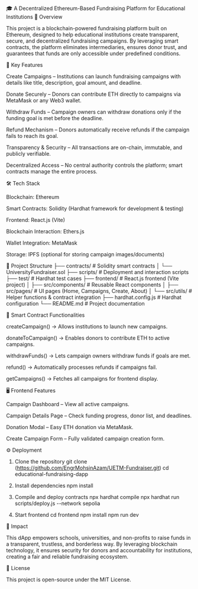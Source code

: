 🎓 A Decentralized Ethereum-Based Fundraising Platform for Educational Institutions
📌 Overview

This project is a blockchain-powered fundraising platform built on Ethereum, designed to help educational institutions create transparent, secure, and decentralized fundraising campaigns. By leveraging smart contracts, the platform eliminates intermediaries, ensures donor trust, and guarantees that funds are only accessible under predefined conditions.

🚀 Key Features

Create Campaigns – Institutions can launch fundraising campaigns with details like title, description, goal amount, and deadline.

Donate Securely – Donors can contribute ETH directly to campaigns via MetaMask or any Web3 wallet.

Withdraw Funds – Campaign owners can withdraw donations only if the funding goal is met before the deadline.

Refund Mechanism – Donors automatically receive refunds if the campaign fails to reach its goal.

Transparency & Security – All transactions are on-chain, immutable, and publicly verifiable.

Decentralized Access – No central authority controls the platform; smart contracts manage the entire process.

🛠 Tech Stack

Blockchain: Ethereum

Smart Contracts: Solidity (Hardhat framework for development & testing)

Frontend: React.js (Vite)

Blockchain Interaction: Ethers.js

Wallet Integration: MetaMask

Storage: IPFS (optional for storing campaign images/documents)

📂 Project Structure
├── contracts/          # Solidity smart contracts
│   └── UniversityFundraiser.sol
├── scripts/            # Deployment and interaction scripts
├── test/               # Hardhat test cases
├── frontend/           # React.js frontend (Vite project)
│   ├── src/components/ # Reusable React components
│   ├── src/pages/      # UI pages (Home, Campaigns, Create, About)
│   └── src/utils/      # Helper functions & contract integration
├── hardhat.config.js   # Hardhat configuration
└── README.md           # Project documentation

🔑 Smart Contract Functionalities

createCampaign() → Allows institutions to launch new campaigns.

donateToCampaign() → Enables donors to contribute ETH to active campaigns.

withdrawFunds() → Lets campaign owners withdraw funds if goals are met.

refund() → Automatically processes refunds if campaigns fail.

getCampaigns() → Fetches all campaigns for frontend display.

🖥️ Frontend Features

Campaign Dashboard – View all active campaigns.

Campaign Details Page – Check funding progress, donor list, and deadlines.

Donation Modal – Easy ETH donation via MetaMask.

Create Campaign Form – Fully validated campaign creation form.

⚙️ Deployment
1. Clone the repository
git clone (https://github.com/EngrMohsinAzam/UETM-Fundraiser.git)
cd educational-fundraising-dapp

2. Install dependencies
npm install

3. Compile and deploy contracts
npx hardhat compile
npx hardhat run scripts/deploy.js --network sepolia

4. Start frontend
cd frontend
npm install
npm run dev

🎯 Impact

This dApp empowers schools, universities, and non-profits to raise funds in a transparent, trustless, and borderless way. By leveraging blockchain technology, it ensures security for donors and accountability for institutions, creating a fair and reliable fundraising ecosystem.

📜 License

This project is open-source under the MIT License.
